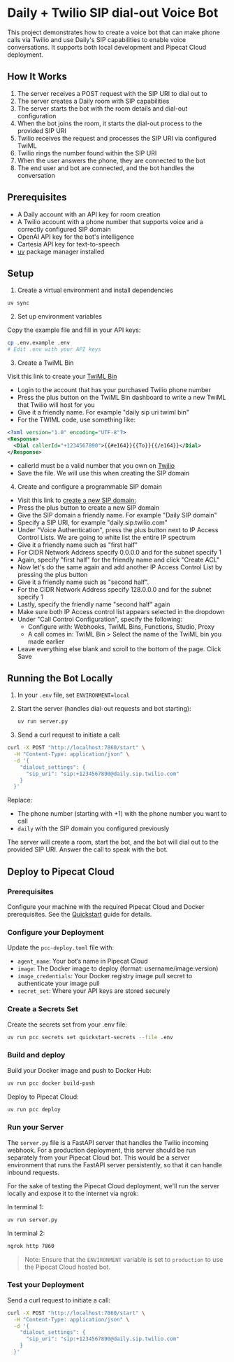 # Daily + Twilio SIP dial-out Voice Bot

This project demonstrates how to create a voice bot that can make phone calls via Twilio and use Daily's SIP capabilities to enable voice conversations. It supports both local development and Pipecat Cloud deployment.

## How It Works

1. The server receives a POST request with the SIP URI to dial out to
2. The server creates a Daily room with SIP capabilities
3. The server starts the bot with the room details and dial-out configuration
4. When the bot joins the room, it starts the dial-out process to the provided SIP URI
5. Twilio receives the request and processes the SIP URI via configured TwiML
6. Twilio rings the number found within the SIP URI
7. When the user answers the phone, they are connected to the bot
8. The end user and bot are connected, and the bot handles the conversation

## Prerequisites

- A Daily account with an API key for room creation
- A Twilio account with a phone number that supports voice and a correctly configured SIP domain
- OpenAI API key for the bot's intelligence
- Cartesia API key for text-to-speech
- [uv](https://docs.astral.sh/uv/getting-started/installation/) package manager installed

## Setup

1. Create a virtual environment and install dependencies

```bash
uv sync
```

2. Set up environment variables

Copy the example file and fill in your API keys:

```bash
cp .env.example .env
# Edit .env with your API keys
```

3. Create a TwiML Bin

Visit this link to create your [TwiML Bin](https://www.twilio.com/docs/serverless/twiml-bins)

- Login to the account that has your purchased Twilio phone number
- Press the plus button on the TwiML Bin dashboard to write a new TwiML that Twilio will host for you
- Give it a friendly name. For example "daily sip uri twiml bin"
- For the TWIML code, use something like:

```xml
<?xml version="1.0" encoding="UTF-8"?>
<Response>
  <Dial callerId="+1234567890">{{#e164}}{{To}}{{/e164}}</Dial>
</Response>
```

- callerId must be a valid number that you own on [Twilio](https://console.twilio.com/us1/develop/phone-numbers/manage/incoming)
- Save the file. We will use this when creating the SIP domain

4. Create and configure a programmable SIP domain

- Visit this link to [create a new SIP domain:](https://console.twilio.com/us1/develop/voice/manage/sip-domains?frameUrl=%2Fconsole%2Fvoice%2Fsip%2Fendpoints%3Fx-target-region%3Dus1)
- Press the plus button to create a new SIP domain
- Give the SIP domain a friendly name. For example "Daily SIP domain"
- Specify a SIP URI, for example "daily.sip.twilio.com"
- Under "Voice Authentication", press the plus button next to IP Access Control Lists. We are going to white list the entire IP spectrum
- Give it a friendly name such as "first half"
- For CIDR Network Address specify 0.0.0.0 and for the subnet specify 1
- Again, specify "first half" for the friendly name and click "Create ACL"
- Now let's do the same again and add another IP Access Control List by pressing the plus button
- Give it a friendly name such as "second half".
- For the CIDR Network Address specify 128.0.0.0 and for the subnet specify 1
- Lastly, specify the friendly name "second half" again
- Make sure both IP Access control list appears selected in the dropdown
- Under "Call Control Configuration", specify the following:
  - Configure with: Webhooks, TwiML Bins, Functions, Studio, Proxy
  - A call comes in: TwiML Bin > Select the name of the TwiML bin you made earlier
- Leave everything else blank and scroll to the bottom of the page. Click Save

## Running the Bot Locally

1. In your `.env` file, set `ENVIRONMENT=local`

2. Start the server (handles dial-out requests and bot starting):

   ```bash
   uv run server.py
   ```

3. Send a curl request to initiate a call:

```bash
curl -X POST "http://localhost:7860/start" \
  -H "Content-Type: application/json" \
  -d '{
    "dialout_settings": {
      "sip_uri": "sip:+1234567890@daily.sip.twilio.com"
    }
  }'
```

Replace:

- The phone number (starting with +1) with the phone number you want to call
- `daily` with the SIP domain you configured previously

The server will create a room, start the bot, and the bot will dial out to the provided SIP URI. Answer the call to speak with the bot.

## Deploy to Pipecat Cloud

### Prerequisites

Configure your machine with the required Pipecat Cloud and Docker prerequisites. See the [Quickstart](https://docs.pipecat.ai/getting-started/quickstart#prerequisites-2) guide for details.

### Configure your Deployment

Update the `pcc-deploy.toml` file with:

- `agent_name`: Your bot’s name in Pipecat Cloud
- `image`: The Docker image to deploy (format: username/image:version)
- `image_credentials`: Your Docker registry image pull secret to authenticate your image pull
- `secret_set`: Where your API keys are stored securely

### Create a Secrets Set

Create the secrets set from your .env file:

```bash
uv run pcc secrets set quickstart-secrets --file .env
```

### Build and deploy

Build your Docker image and push to Docker Hub:

```bash
uv run pcc docker build-push
```

Deploy to Pipecat Cloud:

```bash
uv run pcc deploy
```

### Run your Server

The `server.py` file is a FastAPI server that handles the Twilio incoming webhook. For a production deployment, this server should be run separately from your Pipecat Cloud bot. This would be a server environment that runs the FastAPI server persistently, so that it can handle inbound requests.

For the sake of testing the Pipecat Cloud deployment, we'll run the server locally and expose it to the internet via ngrok:

In terminal 1:

```bash
uv run server.py
```

In terminal 2:

```bash
ngrok http 7860
```

> Note: Ensure that the `ENVIRONMENT` variable is set to `production` to use the Pipecat Cloud hosted bot.

### Test your Deployment

Send a curl request to initiate a call:

```bash
curl -X POST "http://localhost:7860/start" \
  -H "Content-Type: application/json" \
  -d '{
    "dialout_settings": {
      "sip_uri": "sip:+1234567890@daily.sip.twilio.com"
    }
  }'
```

